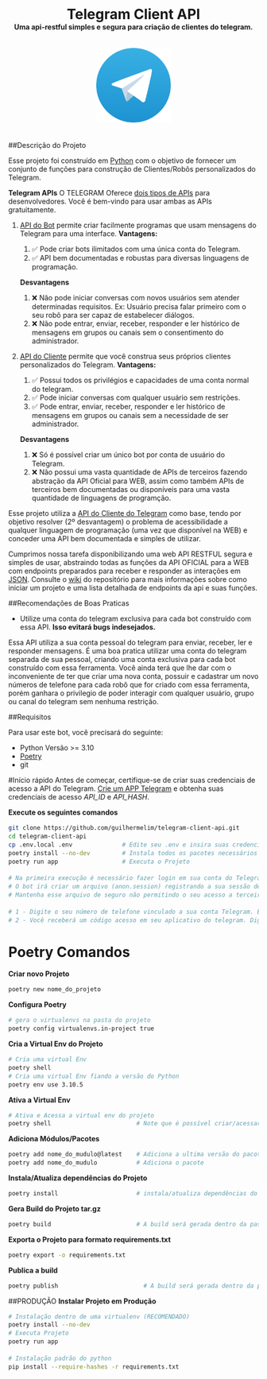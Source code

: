 <div>
    <h1 style="margin: 0; text-align: center;">Telegram Client API</h1>
    <p style="margin: 0; text-align: center;">
        <b>Uma api-restful simples e segura para criação de clientes do telegram.</b>
    </p>
    <p style="text-align: center; padding: 20px 0;">
        <img width="150" src="telegram_logo.svg" alt="telegram client api">
    </p>
</div>

##Descrição do Projeto

Esse projeto foi construído em [Python](https://www.python.org) com o objetivo de fornecer um conjunto de funções para construção de Clientes/Robôs personalizados do Telegram.

**Telegram APIs**
O TELEGRAM Oferece [dois tipos de APIs](https://core.telegram.org/api) para desenvolvedores. Você é bem-vindo para usar ambas as APIs gratuitamente.
1. [API do Bot](https://core.telegram.org/api#bot-api) permite criar facilmente programas que usam mensagens do Telegram para uma interface.
    **Vantagens:**
    1. ✅ Pode criar bots ilimitados com uma única conta do Telegram.
    2. ✅ API bem documentadas e robustas para diversas linguagens de programação.

    **Desvantagens**
    1. ❌ Não pode iniciar conversas com novos usuários sem atender determinadas requisitos. Ex: Usuário precisa falar primeiro com o seu robô para ser capaz de estabelecer diálogos.
    2. ❌ Não pode entrar, enviar, receber, responder e ler histórico de mensagens em grupos ou canais sem o consentimento do administrador. 

2. [API do Cliente](https://core.telegram.org/api#tdlib-build-your-own-telegram) permite que você construa seus próprios clientes personalizados do Telegram. 
    **Vantagens:**
    1. ✅ Possui todos os privilégios e capacidades de uma conta normal do telegram.
    2. ✅ Pode iniciar conversas com qualquer usuário sem restrições.
    3. ✅ Pode entrar, enviar, receber, responder e ler histórico de mensagens em grupos ou canais sem a necessidade de ser administrador.

    **Desvantagens**
    1. ❌ Só é possível criar um único bot por conta de usuário do Telegram.
    2. ❌ Não possui uma vasta quantidade de APIs de terceiros fazendo abstração da API Oficial para WEB, assim como também APIs de terceiros bem documentadas ou disponíveis para uma vasta quantidade de linguagens de programção.

Esse projeto utiliza a [API do Cliente do Telegram](https://core.telegram.org/api#tdlib-build-your-own-telegram) como base, tendo por objetivo resolver (2º desvantagem) o problema de acessibilidade a qualquer linguagem de programação (uma vez que disponível na WEB) e conceder uma API bem documentada e simples de utilizar.

Cumprimos nossa tarefa disponibilizando uma web API RESTFUL segura e simples de usar, abstraindo todas as funções da API OFICIAL para a WEB com endpoints preparados para receber e responder as interações em [JSON](https://www.json.org/json-en.html). Consulte o [wiki]() do repositório para mais informações sobre como iniciar um projeto e uma lista detalhada de endpoints da api e suas funções.

##Recomendações de Boas Praticas
- Utilize uma conta do telegram exclusiva para cada bot construído com essa API. **Isso evitará bugs indesejados.**

Essa API utiliza a sua conta pessoal do telegram para enviar, receber, ler e responder mensagens. É uma boa pratica utilizar uma conta do telegram separada de sua pessoal, criando uma conta exclusiva para cada bot construído com essa ferramenta. Você ainda terá que lhe dar com o inconveniente de ter que criar uma nova conta, possuir e cadastrar um novo números de telefone para cada robô que for criado com essa ferramenta, porém ganhara o privilegio de poder interagir com qualquer usuário, grupo ou canal do telegram sem nenhuma restrição.

##Requisitos

Para usar este bot, você precisará do seguinte:

- Python Versão >= 3.10
- [Poetry](https://github.com/python-poetry/poetry)
- git

#Início rápido
Antes de começar, certifique-se de criar suas credenciais de acesso a API do Telegram. [Crie um APP Telegram](my.telegram.org) e obtenha suas credenciais de acesso _API_ID_ e _API_HASH_.

**Execute os seguintes comandos**
```bash
git clone https://github.com/guilhermelim/telegram-client-api.git
cd telegram-client-api
cp .env.local .env              # Edite seu .env e insira suas credenciais API_ID e API_HASH.
poetry install --no-dev         # Instala todos os pacotes necessários do projeto
poetry run app                  # Executa o Projeto

# Na primeira execução é necessário fazer login em sua conta do Telegram.
# O bot irá criar um arquivo (anon.session) registrando a sua sessão de login. 
# Mantenha esse arquivo de seguro não permitindo o seu acesso a terceiros.

# 1 - Digite o seu número de telefone vinculado a sua conta Telegram. Exemplo: 5585912341234
# 2 - Você receberá um código acesso em seu aplicativo do telegram. Digite o código. Exemplo: 12345
```

# Poetry Comandos

**Criar novo Projeto**
```bash
poetry new nome_do_projeto
```

**Configura Poetry**
```bash
# gera o virtualenvs na pasta do projeto
poetry config virtualenvs.in-project true
```

**Cria a Virtual Env do Projeto**
```bash
# Cria uma virtual Env
poetry shell
# Cria uma virtual Env fiando a versão do Python
poetry env use 3.10.5
```

**Ativa a Virtual Env**
```bash
# Ativa e Acessa a virtual env do projeto
poetry shell                        # Note que é possível criar/acessar a virtualenv com o mesmo comando
```

**Adiciona Módulos/Pacotes**
```bash
poetry add nome_do_mudulo@latest    # Adiciona a ultima versão do pacote
poetry add nome_do_mudulo           # Adiciona o pacote
```

**Instala/Atualiza dependências do Projeto**
```bash
poetry install                      # instala/atualiza dependências do seu projeto (execute quando adicionar um novo pacote)
```

**Gera Build do Projeto tar.gz**
```bash
poetry build                        # A build será gerada dentro da pasta dist
```

**Exporta o Projeto para formato requirements.txt**
```bash
poetry export -o requirements.txt
```

**Publica a build**
```bash
poetry publish                        # A build será gerada dentro da pasta dist
```


##PRODUÇÃO
**Instalar Projeto em Produção**
```bash
# Instalação dentro de uma virtualenv (RECOMENDADO)
poetry install --no-dev
# Executa Projeto
poetry run app

# Instalação padrão do python
pip install --require-hashes -r requirements.txt
```